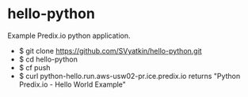 hello-python
============

Example Predix.io python application.

- $ git clone https://github.com/SVyatkin/hello-python.git
- $ cd hello-python
- $ cf push 
- $ curl python-hello<replace random route>.run.aws-usw02-pr.ice.predix.io  returns "Python Predix.io - Hello World Example"



